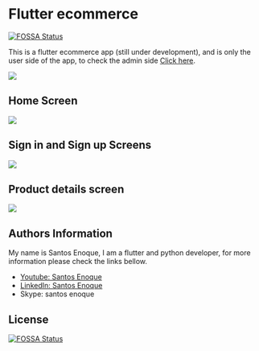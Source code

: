 # Flutter ecommerce 
[![FOSSA Status](https://app.fossa.com/api/projects/git%2Bgithub.com%2FErsin84%2Fcomplete_flutter_ecommerce.svg?type=shield)](https://app.fossa.com/projects/git%2Bgithub.com%2FErsin84%2Fcomplete_flutter_ecommerce?ref=badge_shield)


This is a flutter ecommerce app (still under development), and is only the user side of the app, 
to check the admin side [Click here](https://github.com/Santos-Enoque/admin_side_flutter_ecommerce_app/tree/add_product).

<img src="images/flutter_ecommerce.jpg">

## Home Screen
<img src="images/home.jpg">

## Sign in and Sign up Screens
<img src="images/sign.jpg">

## Product details screen
<img src="images/img2.png">


## Authors Information
My name is Santos Enoque, I am a flutter and python developer, for more information please check the links bellow.

- [Youtube: Santos Enoque](https://www.youtube.com/channel/UCRl79zOEtiLCglAFZJJzEZQ)
- [LinkedIn: Santos Enoque](www.linkedin.com/in/santos-enoque)
- Skype: santos enoque


## License
[![FOSSA Status](https://app.fossa.com/api/projects/git%2Bgithub.com%2FErsin84%2Fcomplete_flutter_ecommerce.svg?type=large)](https://app.fossa.com/projects/git%2Bgithub.com%2FErsin84%2Fcomplete_flutter_ecommerce?ref=badge_large)